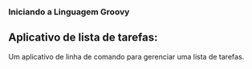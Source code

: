 ### Iniciando a Linguagem Groovy

## Aplicativo de lista de tarefas: 
Um aplicativo de linha de comando para gerenciar uma lista de tarefas. 